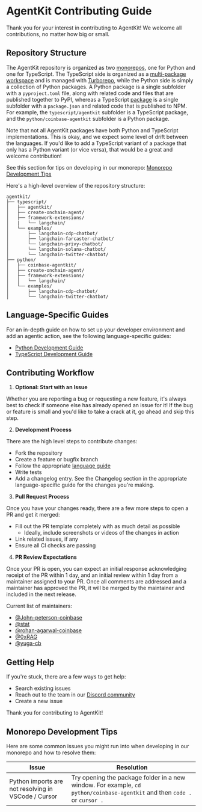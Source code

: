 # AgentKit Contributing Guide

Thank you for your interest in contributing to AgentKit! We welcome all contributions, no matter how big or small.

## Repository Structure

The AgentKit repository is organized as two [monorepos](https://vercel.com/docs/vercel-platform/glossary#monorepo), one for Python and one for TypeScript. The TypeScript side is organized as a [multi-package workspace](https://vercel.com/docs/vercel-platform/glossary#multi-package-workspace) and is managed with [Turborepo](https://turbo.build/repo/docs), while the Python side is simply a collection of Python packages. A Python package is a single subfolder with a `pyproject.toml` file, along with related code and files that are published together to PyPI, whereas a TypeScript [package](https://vercel.com/docs/vercel-platform/glossary#package) is a single subfolder with a `package.json` and related code that is published to NPM. For example, the `typescript/agentkit` subfolder is a TypeScript package, and the `python/coinbase-agentkit` subfolder is a Python package.

Note that not all AgentKit packages have both Python and TypeScript implementations. This is okay, and we expect some level of drift between the languages. If you'd like to add a TypeScript variant of a package that only has a Python variant (or vice versa), that would be a great and welcome contribution!

See this section for tips on developing in our monorepo: [Monorepo Development Tips](#monorepo-development-tips)

Here's a high-level overview of the repository structure:

```
agentkit/
├── typescript/
│   ├── agentkit/
│   ├── create-onchain-agent/
│   ├── framework-extensions/
│   |   └── langchain/
│   └── examples/
│       ├── langchain-cdp-chatbot/
│       ├── langchain-farcaster-chatbot/
│       └── langchain-privy-chatbot/
│       └── langchain-solana-chatbot/
│       └── langchain-twitter-chatbot/
├── python/
│   ├── coinbase-agentkit/
│   ├── create-onchain-agent/
│   ├── framework-extensions/
│   │   └── langchain/
│   └── examples/
│       ├── langchain-cdp-chatbot/
│       └── langchain-twitter-chatbot/
```

## Language-Specific Guides

For an in-depth guide on how to set up your developer environment and add an agentic action, see the following language-specific guides:

- [Python Development Guide](./CONTRIBUTING-PYTHON.md)
- [TypeScript Development Guide](./CONTRIBUTING-TYPESCRIPT.md)

## Contributing Workflow

1. **Optional: Start with an Issue**

Whether you are reporting a bug or requesting a new feature, it's always best to check if someone else has already opened an issue for it! If the bug or feature is small and you'd like to take a crack at it, go ahead and skip this step.

2. **Development Process**

There are the high level steps to contribute changes:

- Fork the repository
- Create a feature or bugfix branch
- Follow the appropriate [language guide](#language-specific-guides)
- Write tests
- Add a changelog entry. See the Changelog section in the appropriate language-specific guide for the changes you're making.

3. **Pull Request Process**

Once you have your changes ready, there are a few more steps to open a PR and get it merged:

- Fill out the PR template completely with as much detail as possible
  - Ideally, include screenshots or videos of the changes in action
- Link related issues, if any
- Ensure all CI checks are passing

4. **PR Review Expectations**

Once your PR is open, you can expect an initial response acknowledging receipt of the PR within 1 day, and an initial review within 1 day from a maintainer assigned to your PR. Once all comments are addressed and a maintainer has approved the PR, it will be merged by the maintainer and included in the next release.

Current list of maintainers:

- [@John-peterson-coinbase](https://github.com/John-peterson-coinbase)
- [@stat](https://github.com/stat)
- [@rohan-agarwal-coinbase](https://github.com/rohan-agarwal-coinbase)
- [@0xRAG](https://github.com/0xRAG)
- [@yuga-cb](https://github.com/yuga-cb)

## Getting Help

If you're stuck, there are a few ways to get help:

- Search existing issues
- Reach out to the team in our [Discord community](https://discord.com/channels/1220414409550336183/1304126107876069376)
- Create a new issue

Thank you for contributing to AgentKit!

## Monorepo Development Tips

Here are some common issues you might run into when developing in our monorepo and how to resolve them:

| Issue                                               | Resolution                                                                                                                 |
| --------------------------------------------------- | -------------------------------------------------------------------------------------------------------------------------- |
| Python imports are not resolving in VSCode / Cursor | Try opening the package folder in a new window. For example, `cd python/coinbase-agentkit` and then `code .` or `cursor .` |
